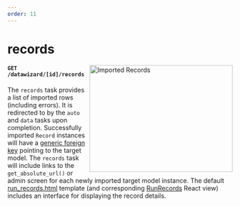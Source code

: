 ```yaml
---
order: 11
---
```


# records

<img align="right" width=320 height=240
     alt="Imported Records"
     src="https://django-data-wizard.wq.io/images/screenshots/10-records.png">

#### `GET /datawizard/[id]/records`

The `records` task provides a list of imported rows (including errors).  It is redirected to by the `auto` and `data` tasks upon completion.  Successfully imported `Record` instances will have a [generic foreign key] pointing to the target model.  The `records` task will include links to the `get_absolute_url()` or admin screen for each newly imported target model instance.  The default [run_records.html] template (and corresponding [RunRecords] React view) includes an interface for displaying the record details.


[generic foreign key]: https://docs.djangoproject.com/en/1.11/ref/contrib/contenttypes/
[run_records.html]: https://github.com/wq/django-data-wizard/blob/master/data_wizard/templates/data_wizard/run_records.html
[RunRecords]: ../views/RunRecords.md
